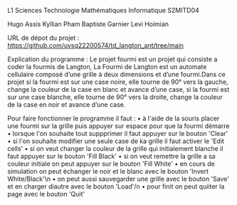 L1 Sciences Technologie Mathématiques Informatique S2MITD04

Hugo Assis
Kyllian Pham
Baptiste Garnier
Levi Hoimian

URL de dépot du projet : https://github.com/uvsq22200574/td_langton_ant/tree/main

Explication du programme :
Le projet fourmi est un projet qui consiste a coder la fourmis de Langton, La Fourmi de Langton est un automate cellulaire composé d’une grille à
deux dimensions et d’une fourmi.Dans ce projet si la fourmi est sur une case noire, elle tourne de 90° vers la gauche, change
la couleur de la case en blanc et avance d’une case, si la fourmi est sur une case blanche, elle tourne de 90° vers la droite,
change la couleur de la case en noir et avance d’une case.

Pour faire fonctionner le programme il faut :
 • à l'aide de la souris placer une fourmi sur la grille puis appuyer sur espace pour que la fourmi démarre
 •  lorsque l'on souhaite tout suppprimer il faut appuyer sur le bouton 'Clear'
 • si l'on souhaite modifier une seule case de ka grille il faut activer le 'Edit cells'
 • si on veut changer la couleur de la grille qui initialement blanche il faut appuyer sur le bouton 'Fill Black'
 • si on veut remettre la grille a sa couleur initiale on peut appuyer sur le bouton 'Fill White'
 • en cours de simulation on peut échanger le noir et le blanc avec le bouton 'Invert White/Black'\n
 • on peut aussi sauvegarder une grille avec le bouton 'Save' et en charger diautre avec le bouton 'Load'/n
 • pour finit on peut quiiter la page avec le bouton 'Quit'
